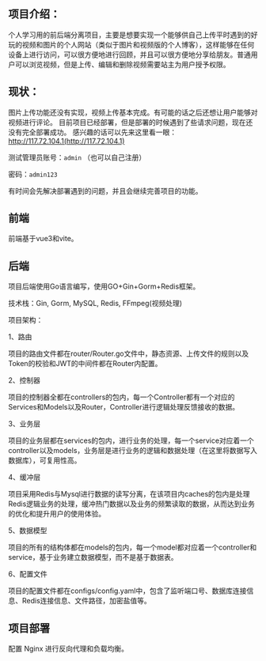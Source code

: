 ## 项目介绍：

个人学习用的前后端分离项目，主要是想要实现一个能够供自己上传平时遇到的好玩的视频和图片的个人网站（类似于图片和视频版的个人博客），这样能够在任何设备上进行访问，可以很方便地进行回顾，并且可以很方便地分享给朋友。普通用户可以浏览视频，但是上传、编辑和删除视频需要站主为用户授予权限。

## 现状：

图片上传功能还没有实现，视频上传基本完成。有可能的话之后还想让用户能够对视频进行评论。
目前项目已经部署，但是部署的时候遇到了些请求问题，现在还没有完全部署成功。
感兴趣的话可以先来这里看一眼：http://117.72.104.1(http://117.72.104.1) 

测试管理员账号：`admin` （也可以自己注册）

密码：`admin123`

有时间会先解决部署遇到的问题，并且会继续完善项目的功能。

## 前端
前端基于vue3和vite。

## 后端
项目后端使用Go语言编写，使用GO+Gin+Gorm+Redis框架。

技术栈：Gin, Gorm, MySQL, Redis, FFmpeg(视频处理)

项目架构：

1、路由

项目的路由文件都在router/Router.go文件中，静态资源、上传文件的规则以及Token的校验和JWT的中间件都在Router内配置。

2、控制器

项目的控制器全都在controllers的包内，每一个Controller都有一个对应的Services和Models以及Router，Controller进行逻辑处理反馈接收的数据。

3、业务层

项目的业务层都在services的包内，进行业务的处理，每一个service对应着一个controller以及models，业务层是进行业务的逻辑和数据处理（在这里将数据写入数据库），可复用性高。

4、缓冲层

项目采用Redis与Mysql进行数据的读写分离，在该项目内caches的包内是处理Redis逻辑业务的处理，缓冲热门数据以及业务的频繁读取的数据，从而达到业务的优化和提升用户的使用体验。

5、数据模型

项目的所有的结构体都在models的包内，每一个model都对应着一个controller和service，基于业务建立数据模型，而不是基于数据表。

6、配置文件

项目的配置文件都在configs/config.yaml中，包含了监听端口号、数据库连接信息、Redis连接信息、文件路径，加密盐值等。

## 项目部署
配置 Nginx 进行反向代理和负载均衡。
